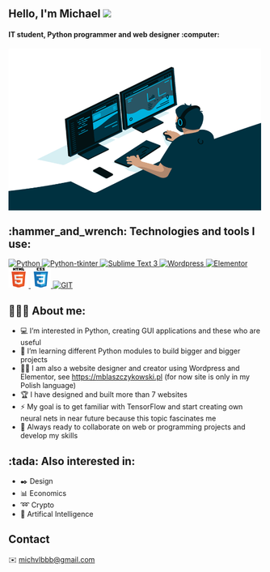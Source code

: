 <h2 align="left">
<abc>
  <br>Hello, I'm Michael <img src="https://user-images.githubusercontent.com/42378118/110234147-e3259600-7f4e-11eb-95be-0c4047144dea.gif" width="30"><br>
</h2> 
<h4 align="left">
  IT student, Python programmer and web designer :computer:<br>
</h4>
</abc>
<img align="center" alt="Coding" src="https://raw.githubusercontent.com/mblaszczykowski/mblaszczykowski/main/coding.gif" width="500" height="320" />

<h2 align="left">:hammer_and_wrench: Technologies and tools I use:</h2>
<p align="left">
  
<a href="https://www.python.org/" target="_blank"> <img src="https://lizhe.com.au/uploads/2021/02/1200px-Python.svg_.png" alt="Python" width="40" height="40"/> </a>
<a href="https://docs.python.org/3/library/tkinter.html" target="_blank"> <img src="https://static.javatpoint.com/python/images/tkinter-tutorial.png" alt="Python-tkinter" width="40" height="40"/> </a>
<a href="https://www.sublimetext.com/" target="_blank"> <img src="https://toppng.com/uploads/preview/sublime-text-icon-sublime-text-3-icon-11553464063uymi94fpyp.png" alt="Sublime Text 3" width="40" height="40"/> </a>
<a href="https://wordpress.org/" target="_blank"> <img src="https://wpuniverse.pl/wp-content/uploads/2015/09/wordpress-logo.png" alt="Wordpress" width="40" height="40"/> </a>
<a href="https://elementor.com/" target="_blank"> <img src="https://projektowanie-stron-internetowych.e66.pl/wp-content/uploads/2020/04/elementor-logo.svg" alt="Elementor" width="40" height="40"/> </a>
<a href="https://www.w3.org/html/" target="_blank"> <img src="https://raw.githubusercontent.com/devicons/devicon/master/icons/html5/html5-original-wordmark.svg" alt="HTML5" width="40" height="40"/> </a>
<a href="https://www.w3schools.com/css/" target="_blank"> <img src="https://raw.githubusercontent.com/devicons/devicon/master/icons/css3/css3-original-wordmark.svg" alt="CSS3" width="40" height="40"/> </a>
<a href="https://git-scm.com/" target="_blank"> <img src="https://www.vectorlogo.zone/logos/git-scm/git-scm-icon.svg" alt="GIT" width="40" height="40"/> </a>

</p>

<h2 align="left">👨🏻‍💻 About me:</h2>

- :computer: I’m interested in Python, creating GUI applications and these who are useful
- :dart: I’m learning different Python modules to build bigger and bigger projects
- :man_technologist: I am also a website designer and creator using Wordpress and Elementor, see https://mblaszczykowski.pl (for now site is only in my Polish language)
- :trophy: I have designed and built more than 7 websites
- :zap: My goal is to get familiar with TensorFlow and start creating own neural nets in near future because this topic fascinates me
- :rocket: Always ready to collaborate on web or programming projects and develop my skills




<h2 align="left">:tada: Also interested in:</h2>

- :black_nib: Design
- :bar_chart: Economics
- :loop: Crypto
- :robot: Artifical Intelligence




<h2 align="left">Contact</h2>

:envelope: michvlbbb@gmail.com













<!---
mblaszczykowski/mblaszczykowski is a ✨ special ✨ repository because its `README.md` (this file) appears on your GitHub profile.
You can click the Preview link to take a look at your changes.
--->
